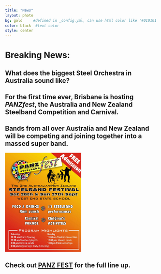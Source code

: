 ```yaml
---
title: "News"
layout: photo
bg: gold     #defined in _config.yml, can use html color like '#010101'
color: black  #text color
style: center
---
```

# Breaking News:

## What does the biggest Steel Orchestra in Australia sound like?

## For the first time ever, Brisbane is hosting _PANZfest_, the Australia and New Zealand Steelband Competition and Carnival.

## Bands from all over Australia and New Zealand will be competing and joining together into a massed super band.

<a href="https://www.facebook.com/panzfest2015?ref=settings" target="_blank">
      <img src="/img/panzfestFlyerWeb.jpg" style="width:50%;"/>
</a>

## Check out [PANZ FEST](https://www.facebook.com/panzfest2015?ref=settings) for the full line up.
